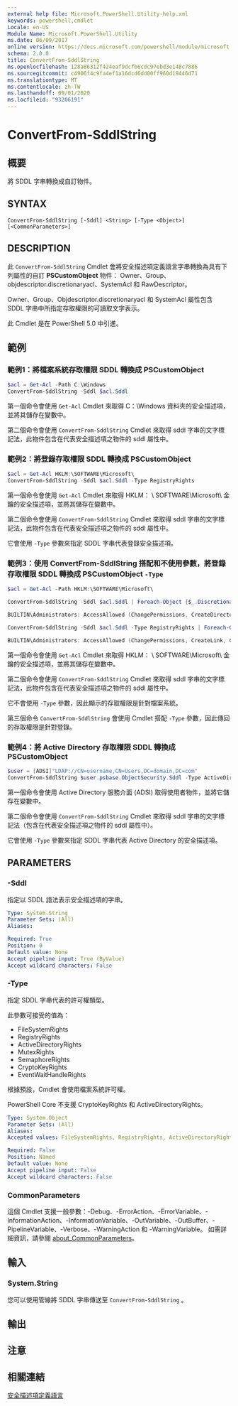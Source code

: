 ```yaml
---
external help file: Microsoft.PowerShell.Utility-help.xml
keywords: powershell,cmdlet
Locale: en-US
Module Name: Microsoft.PowerShell.Utility
ms.date: 06/09/2017
online version: https://docs.microsoft.com/powershell/module/microsoft.powershell.utility/convertfrom-sddlstring?view=powershell-5.1&WT.mc_id=ps-gethelp
schema: 2.0.0
title: ConvertFrom-SddlString
ms.openlocfilehash: 128a86312f424eaf9dcfb6cdc97ebd3e148c7886
ms.sourcegitcommit: c4906f4c9fa4ef1a16dcd6dd00ff960d19446d71
ms.translationtype: MT
ms.contentlocale: zh-TW
ms.lasthandoff: 09/01/2020
ms.locfileid: "93206191"
---
```

# ConvertFrom-SddlString

## 概要

將 SDDL 字串轉換成自訂物件。

## SYNTAX

```
ConvertFrom-SddlString [-Sddl] <String> [-Type <Object>] [<CommonParameters>]
```

## DESCRIPTION

此 `ConvertFrom-SddlString` Cmdlet 會將安全描述項定義語言字串轉換為具有下列屬性的自訂 **PSCustomObject** 物件： Owner、Group、objdescriptor.discretionaryacl、SystemAcl 和 RawDescriptor。

Owner、Group、Objdescriptor.discretionaryacl 和 SystemAcl 屬性包含 SDDL 字串中所指定存取權限的可讀取文字表示。

此 Cmdlet 是在 PowerShell 5.0 中引進。

## 範例

### 範例1：將檔案系統存取權限 SDDL 轉換成 PSCustomObject

```powershell
$acl = Get-Acl -Path C:\Windows
ConvertFrom-SddlString -Sddl $acl.Sddl
```

第一個命令會使用 `Get-Acl` Cmdlet 來取得 C：\Windows 資料夾的安全描述項，並將其儲存在變數中。

第二個命令會使用 `ConvertFrom-SddlString` Cmdlet 來取得 sddl 字串的文字標記法，此物件包含在代表安全描述項之物件的 sddl 屬性中。

### 範例2：將登錄存取權限 SDDL 轉換成 PSCustomObject

```powershell
$acl = Get-Acl HKLM:\SOFTWARE\Microsoft\
ConvertFrom-SddlString -Sddl $acl.Sddl -Type RegistryRights
```

第一個命令會使用 `Get-Acl` Cmdlet 來取得 HKLM： \ SOFTWARE\Microsoft\ 金鑰的安全描述項，並將其儲存在變數中。

第二個命令會使用 `ConvertFrom-SddlString` Cmdlet 來取得 sddl 字串的文字標記法，此物件包含在代表安全描述項之物件的 sddl 屬性中。

它會使用 `-Type` 參數來指定 SDDL 字串代表登錄安全描述項。

### 範例3：使用 ConvertFrom-SddlString 搭配和不使用參數，將登錄存取權限 SDDL 轉換成 PSCustomObject `-Type`

```powershell
$acl = Get-Acl -Path HKLM:\SOFTWARE\Microsoft\

ConvertFrom-SddlString -Sddl $acl.Sddl | Foreach-Object {$_.DiscretionaryAcl[0]}

BUILTIN\Administrators: AccessAllowed (ChangePermissions, CreateDirectories, Delete, ExecuteKey, FullControl, GenericExecute, GenericWrite, ListDirectory, ReadExtendedAttributes, ReadPermissions, TakeOwnership, Traverse, WriteData, WriteExtendedAttributes, WriteKey)

ConvertFrom-SddlString -Sddl $acl.Sddl -Type RegistryRights | Foreach-Object {$_.DiscretionaryAcl[0]}

BUILTIN\Administrators: AccessAllowed (ChangePermissions, CreateLink, CreateSubKey, Delete, EnumerateSubKeys, ExecuteKey, FullControl, GenericExecute, GenericWrite, Notify, QueryValues, ReadPermissions, SetValue, TakeOwnership, WriteKey)
```

第一個命令會使用 `Get-Acl` Cmdlet 來取得 HKLM： \ SOFTWARE\Microsoft\ 金鑰的安全描述項，並將其儲存在變數中。

第二個命令會使用 `ConvertFrom-SddlString` Cmdlet 來取得 sddl 字串的文字標記法，此物件包含在代表安全描述項之物件的 sddl 屬性中。

它不會使用 `-Type` 參數，因此顯示的存取權限是針對檔案系統。

第三個命令 `ConvertFrom-SddlString` 會使用 Cmdlet 搭配 `-Type` 參數，因此傳回的存取權限是針對登錄。

### 範例4：將 Active Directory 存取權限 SDDL 轉換成 PSCustomObject

```powershell
$user = [ADSI]"LDAP://CN=username,CN=Users,DC=domain,DC=com"
ConvertFrom-SddlString $user.psbase.ObjectSecurity.Sddl -Type ActiveDirectoryRights
```

第一個命令會使用 Active Directory 服務介面 (ADSI) 取得使用者物件，並將它儲存在變數中。

第二個命令會使用 `ConvertFrom-SddlString` Cmdlet 來取得 sddl 字串的文字標記法（包含在代表安全描述項之物件的 sddl 屬性中）。

它會使用 `-Type` 參數來指定 SDDL 字串代表 Active Directory 的安全描述項。

## PARAMETERS

### -Sddl

指定以 SDDL 語法表示安全描述項的字串。

```yaml
Type: System.String
Parameter Sets: (All)
Aliases:

Required: True
Position: 0
Default value: None
Accept pipeline input: True (ByValue)
Accept wildcard characters: False
```

### -Type

指定 SDDL 字串代表的許可權類型。

此參數可接受的值為：

- FileSystemRights
- RegistryRights
- ActiveDirectoryRights
- MutexRights
- SemaphoreRights
- CryptoKeyRights
- EventWaitHandleRights

根據預設，Cmdlet 會使用檔案系統許可權。

PowerShell Core 不支援 CryptoKeyRights 和 ActiveDirectoryRights。

```yaml
Type: System.Object
Parameter Sets: (All)
Aliases:
Accepted values: FileSystemRights, RegistryRights, ActiveDirectoryRights, MutexRights, SemaphoreRights, CryptoKeyRights, EventWaitHandleRights

Required: False
Position: Named
Default value: None
Accept pipeline input: False
Accept wildcard characters: False
```

### CommonParameters
這個 Cmdlet 支援一般參數：-Debug、-ErrorAction、-ErrorVariable、-InformationAction、-InformationVariable、-OutVariable、-OutBuffer、-PipelineVariable、-Verbose、-WarningAction 和 -WarningVariable。 如需詳細資訊，請參閱 [about_CommonParameters](https://go.microsoft.com/fwlink/?LinkID=113216)。

## 輸入

### System.String

您可以使用管線將 SDDL 字串傳送至 `ConvertFrom-SddlString` 。

## 輸出

## 注意

## 相關連結

[安全描述項定義語言](/windows/win32/secauthz/security-descriptor-definition-language)
